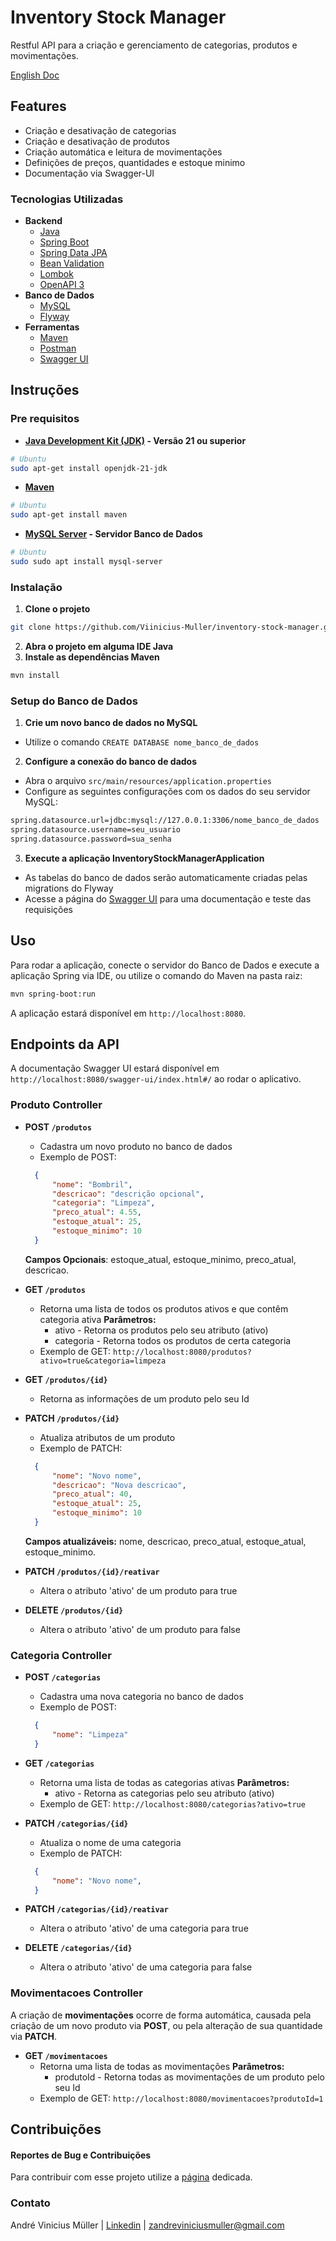 
# Inventory Stock Manager

Restful API para a criação e gerenciamento de categorias, produtos e movimentações.

[English Doc](https://github.com/Viinicius-Muller/inventory-stock-manager/blob/main/README-en.md)
## Features

- Criação e desativação de categorias
- Criação e desativação de produtos
- Criação automática e leitura de movimentações
- Definições de preços, quantidades e estoque minimo
- Documentação via Swagger-UI


### Tecnologias Utilizadas
- **Backend**
    - [Java](https://www.java.com/en/)
    - [Spring Boot](https://spring.io/projects/spring-boot)
    - [Spring Data JPA](https://spring.io/projects/spring-data-jpa)
    - [Bean Validation](https://beanvalidation.org/)
    - [Lombok](https://projectlombok.org/)
    - [OpenAPI 3](https://springdoc.org/)
- **Banco de Dados**
    - [MySQL](https://www.mysql.com/)
    - [Flyway](https://www.red-gate.com/products/flyway/community/)
- **Ferramentas**
    - [Maven](https://maven.apache.org/)
    - [Postman](https://www.postman.com/)
    - [Swagger UI](https://swagger.io/tools/swagger-ui/)

## Instruções

### Pre requisitos
- **[Java Development Kit (JDK)](https://www.oracle.com/java/technologies/downloads/#java21) - Versão 21 ou superior**
```bash
# Ubuntu
sudo apt-get install openjdk-21-jdk
```
- **[Maven](https://maven.apache.org/download.cgi)**
```bash
# Ubuntu
sudo apt-get install maven
```
- **[MySQL Server](https://dev.mysql.com/downloads/installer/) - Servidor Banco de Dados**
```bash
# Ubuntu
sudo sudo apt install mysql-server
```

### Instalação

1. **Clone o projeto**

```bash
git clone https://github.com/Viinicius-Muller/inventory-stock-manager.git
```
2. **Abra o projeto em alguma IDE Java**
3. **Instale as dependências Maven**

```bash
mvn install
```

### Setup do Banco de Dados
1. **Crie um novo banco de dados no MySQL**
- Utilize o comando `CREATE DATABASE nome_banco_de_dados`
2. **Configure a conexão do banco de dados**
- Abra o arquivo `src/main/resources/application.properties`
- Configure as seguintes configurações com os dados do seu servidor MySQL:
```bash
spring.datasource.url=jdbc:mysql://127.0.0.1:3306/nome_banco_de_dados
spring.datasource.username=seu_usuario
spring.datasource.password=sua_senha
```
3. **Execute a aplicação InventoryStockManagerApplication**
- As tabelas do banco de dados serão automaticamente criadas pelas migrations do Flyway
- Acesse a página do [Swagger UI](http://localhost:8080/swagger-ui/index.html#/) para uma documentação e teste das requisições
## Uso
Para rodar a aplicação, conecte o servidor do Banco de Dados e execute a aplicação Spring via IDE, ou utilize o comando do Maven na pasta raiz:
``` bash
mvn spring-boot:run
```

A aplicação estará disponível em `http://localhost:8080`.



## Endpoints da API
A documentação Swagger UI estará disponível em `http://localhost:8080/swagger-ui/index.html#/` ao rodar o aplicativo.

### Produto Controller
- **POST `/produtos`**
    - Cadastra um novo produto no banco de dados
    - Exemplo de POST:
  ```json
    {
        "nome": "Bombril",
        "descricao": "descrição opcional",
        "categoria": "Limpeza",
        "preco_atual": 4.55,
        "estoque_atual": 25,
        "estoque_minimo": 10
    }
  ```
  **Campos Opcionais**: estoque_atual, estoque_minimo, preco_atual, descricao.

- **GET `/produtos`**
    - Retorna uma lista de todos os produtos ativos e que contêm categoria ativa
      **Parâmetros:**
        - ativo - Retorna os produtos pelo seu atributo (ativo)
        - categoria - Retorna todos os produtos de certa categoria
    - Exemplo de GET: `http://localhost:8080/produtos?ativo=true&categoria=limpeza`

- **GET `/produtos/{id}`**
    - Retorna as informações de um produto pelo seu Id

- **PATCH `/produtos/{id}`**
    - Atualiza atributos de um produto
    - Exemplo de PATCH:
  ```json
    {
        "nome": "Novo nome",
        "descricao": "Nova descricao",
        "preco_atual": 40,
        "estoque_atual": 25,
        "estoque_minimo": 10
    }
  ```
  **Campos atualizáveis:** nome, descricao, preco_atual, estoque_atual, estoque_minimo.

- **PATCH `/produtos/{id}/reativar`**
    - Altera o atributo 'ativo' de um produto para true

- **DELETE `/produtos/{id}`**
    - Altera o atributo 'ativo' de um produto para false

### Categoria Controller
- **POST `/categorias`**
    - Cadastra uma nova categoria no banco de dados
    - Exemplo de POST:
  ```json
    {
        "nome": "Limpeza"
    }
  ```

- **GET `/categorias`**
    - Retorna uma lista de todas as categorias ativas
      **Parâmetros:**
        - ativo - Retorna as categorias pelo seu atributo (ativo)
    - Exemplo de GET: `http://localhost:8080/categorias?ativo=true`

- **PATCH `/categorias/{id}`**
    - Atualiza o nome de uma categoria
    - Exemplo de PATCH:
  ```json
    {
        "nome": "Novo nome",
    }
  ```

- **PATCH `/categorias/{id}/reativar`**
    - Altera o atributo 'ativo' de uma categoria para true

- **DELETE `/categorias/{id}`**
    - Altera o atributo 'ativo' de uma categoria para false

### Movimentacoes Controller
A criação de **movimentações** ocorre de forma automática, causada pela criação de um novo produto via **POST**, ou pela alteração de sua quantidade via **PATCH**.
- **GET `/movimentacoes`**
    - Retorna uma lista de todas as movimentações
      **Parâmetros:**
        - produtoId - Retorna todas as movimentações de um produto pelo seu Id
    - Exemplo de GET: `http://localhost:8080/movimentacoes?produtoId=1`

## Contribuições
#### Reportes de Bug e Contribuições
Para contribuir com esse projeto utilize a [página](https://github.com/Viinicius-Muller/inventory-stock-manager/issues) dedicada.

### Contato
André Vinicius Müller | [Linkedin](www.linkedin.com/in/andré-vinicius-muller-432b17327) | zandreviniciusmuller@gmail.com